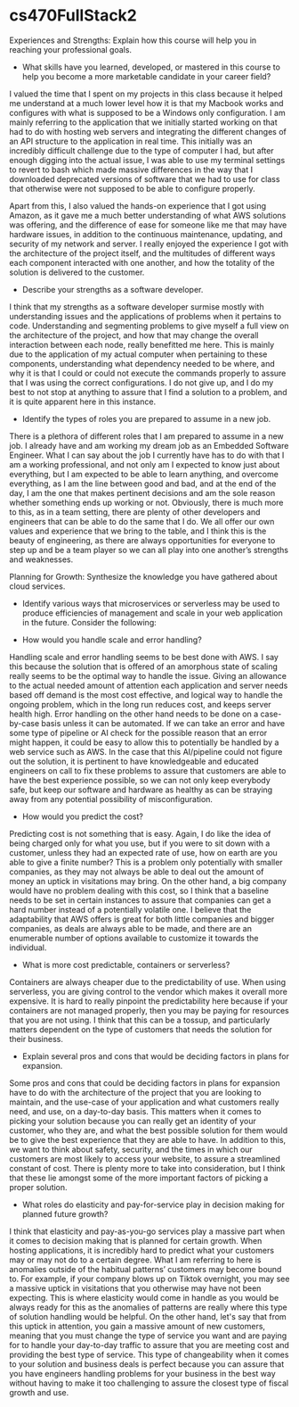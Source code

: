 # cs470FullStack2

Experiences and Strengths: Explain how this course will help you in reaching your professional goals.

-	What skills have you learned, developed, or mastered in this course to help you become a more marketable candidate in your career field?

  I valued the time that I spent on my projects in this class because it helped me understand at a much lower level how it is that my Macbook works and configures with what is supposed to be a Windows only configuration. I am mainly referring to the application that we initially started working on that had to do with hosting web servers and integrating the different changes of an API structure to the application in real time. This initially was an incredibly difficult challenge due to the type of computer I had, but after enough digging into the actual issue, I was able to use my terminal settings to revert to bash which made massive differences in the way that I downloaded deprecated versions of software that we had to use for class that otherwise were not supposed to be able to configure properly. 

  Apart from this, I also valued the hands-on experience that I got using Amazon, as it gave me a much better understanding of what AWS solutions was offering, and the difference of ease for someone like me that may have hardware issues, in addition to the continuous maintenance, updating, and security of my network and server. I really enjoyed the experience I got with the architecture of the project itself, and the multitudes of different ways each component interacted with one another, and how the totality of the solution is delivered to the customer.

-	Describe your strengths as a software developer.

  I think that my strengths as a software developer surmise mostly with understanding issues and the applications of problems when it pertains to code. Understanding and segmenting problems to give myself a full view on the architecture of the project, and how that may change the overall interaction between each node, really benefitted me here. This is mainly due to the application of my actual computer when pertaining to these components, understanding what dependency needed to be where, and why it is that I could or could not execute the commands properly to assure that I was using the correct configurations. I do not give up, and I do my best to not stop at anything to assure that I find a solution to a problem, and it is quite apparent here in this instance.

-	Identify the types of roles you are prepared to assume in a new job.

  There is a plethora of different roles that I am prepared to assume in a new job. I already have and am working my dream job as an Embedded Software Engineer. What I can say about the job I currently have has to do with that I am a working professional, and not only am I expected to know just about everything, but I am expected to be able to learn anything, and overcome everything, as I am the line between good and bad, and at the end of the day, I am the one that makes pertinent decisions and am the sole reason whether something ends up working or not. Obviously, there is much more to this, as in a team setting, there are plenty of other developers and engineers that can be able to do the same that I do. We all offer our own values and experience that we bring to the table, and I think this is the beauty of engineering, as there are always opportunities for everyone to step up and be a team player so we can all play into one another’s strengths and weaknesses.

Planning for Growth: Synthesize the knowledge you have gathered about cloud services.

-	Identify various ways that microservices or serverless may be used to produce efficiencies of management and scale in your web application in the future. Consider the following:

-	How would you handle scale and error handling?
  
  Handling scale and error handling seems to be best done with AWS. I say this because the solution that is offered of an amorphous state of scaling really seems to be the optimal way to handle the issue. Giving an allowance to the actual needed amount of attention each application and server needs based off demand is the most cost effective, and logical way to handle the ongoing problem, which in the long run reduces cost, and keeps server health high. Error handling on the other hand needs to be done on a case-by-case basis unless it can be automated. If we can take an error and have some type of pipeline or AI check for the possible reason that an error might happen, it could be easy to allow this to potentially be handled by a web service such as AWS. In the case that this AI/pipeline could not figure out the solution, it is pertinent to have knowledgeable and educated engineers on call to fix these problems to assure that customers are able to have the best experience possible, so we can not only keep everybody safe, but keep our software and hardware as healthy as can be straying away from any potential possibility of misconfiguration.

-	How would you predict the cost?

  Predicting cost is not something that is easy. Again, I do like the idea of being charged only for what you use, but if you were to sit down with a customer, unless they had an expected rate of use, how on earth are you able to give a finite number? This is a problem only potentially with smaller companies, as they may not always be able to deal out the amount of money an uptick in visitations may bring. On the other hand, a big company would have no problem dealing with this cost, so I think that a baseline needs to be set in certain instances to assure that companies can get a hard number instead of a potentially volatile one. I believe that the adaptability that AWS offers is great for both little companies and bigger companies, as deals are always able to be made, and there are an enumerable number of options available to customize it towards the individual.

-	What is more cost predictable, containers or serverless?

  Containers are always cheaper due to the predictability of use. When using serverless, you are giving control to the vendor which makes it overall more expensive. It is hard to really pinpoint the predictability here because if your containers are not managed properly, then you may be paying for resources that you are not using. I think that this can be a tossup, and particularly matters dependent on the type of customers that needs the solution for their business.

-	Explain several pros and cons that would be deciding factors in plans for expansion.

  Some pros and cons that could be deciding factors in plans for expansion have to do with the architecture of the project that you are looking to maintain, and the use-case of your application and what customers really need, and use, on a day-to-day basis. This matters when it comes to picking your solution because you can really get an identity of your customer, who they are, and what the best possible solution for them would be to give the best experience that they are able to have. In addition to this, we want to think about safety, security, and the times in which our customers are most likely to access your website, to assure a streamlined constant of cost. There is plenty more to take into consideration, but I think that these lie amongst some of the more important factors of picking a proper solution.

-	What roles do elasticity and pay-for-service play in decision making for planned future growth?

  I think that elasticity and pay-as-you-go services play a massive part when it comes to decision making that is planned for certain growth. When hosting applications, it is incredibly hard to predict what your customers may or may not do to a certain degree. What I am referring to here is anomalies outside of the habitual patterns’ customers may become bound to. For example, if your company blows up on Tiktok overnight, you may see a massive uptick in visitations that you otherwise may have not been expecting. This is where elasticity would come in handle as you would be always ready for this as the anomalies of patterns are really where this type of solution handling would be helpful. On the other hand, let's say that from this uptick in attention, you gain a massive amount of new customers, meaning that you must change the type of service you want and are paying for to handle your day-to-day traffic to assure that you are meeting cost and providing the best type of service. This type of changeability when it comes to your solution and business deals is perfect because you can assure that you have engineers handling problems for your business in the best way without having to make it too challenging to assure the closest type of fiscal growth and use.


